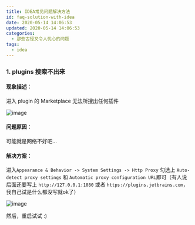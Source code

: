```yaml
---
title: IDEA常见问题解决方法
id: faq-solution-with-idea
date: 2020-05-14 14:06:53
updated: 2020-05-14 14:06:53
categories:
  - 那些古怪又令人忧心的问题
tags:
  - idea
---
```


### 1. plugins 搜索不出来

#### 现象描述：

进入 plugin 的 Marketplace 无法所搜出任何插件

![image](http://cdn.standbyside.com/shortcut/idea-plugin-1.jpg)

#### 问题原因：

可能就是网络不好吧...

#### 解决方案：

进入`Appearance & Behavior -> System Settings -> Http Proxy` 勾选上 `Auto-detect proxy settings` 和 `Automatic proxy configuration URL`即可（有人说后面还要写上 `http://127.0.0.1:1080` 或者 `https://plugins.jetbrains.com`，我自己试是什么都没写就ok了）

![image](http://cdn.standbyside.com/shortcut/idea-plugin-2.jpg)

然后，重启试试 :)


